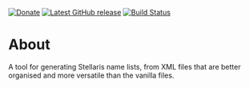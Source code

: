[![Donate](https://img.shields.io/badge/-%E2%99%A5%20Donate-%23ff69b4)](https://hmlendea.go.ro/fund.html) [![Latest GitHub release](https://img.shields.io/github/v/release/hmlendea/stellaris-name-list-generator)](https://github.com/hmlendea/stellaris-name-list-generator/releases/latest) [![Build Status](https://github.com/hmlendea/stellaris-name-list-generator/actions/workflows/dotnet.yml/badge.svg)](https://github.com/hmlendea/stellaris-name-list-generator/actions/workflows/dotnet.yml)

# About

A tool for generating Stellaris name lists, from XML files that are better organised and more versatile than the vanilla files.
